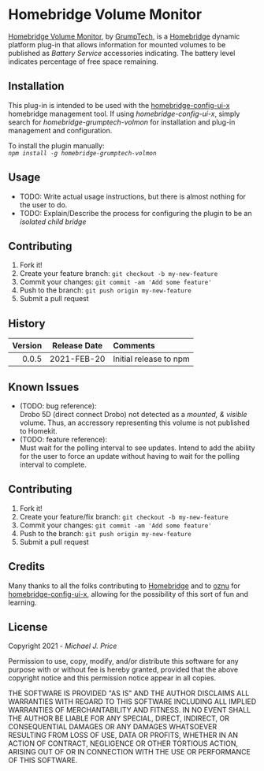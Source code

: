 # Homebridge Volume Monitor

[Homebridge Volume Monitor](https://github.com/pricemi115/), by [GrumpTech](https://github.com/pricemi115/), is a [Homebridge](https://homebridge.io) dynamic platform plug-in that allows information for mounted volumes to be published as _Battery Service_ accessories indicating. The battery level indicates percentage of free space remaining.

## Installation

This plug-in is intended to be used with the [homebridge-config-ui-x](https://www.npmjs.com/package/homebridge-config-ui-x) homebridge management tool. If using _homebridge-config-ui-x_, simply search for _homebridge-grumptech-volmon_ for installation and plug-in management and configuration.

To install the plugin manually:
<br>_`npm install -g homebridge-grumptech-volmon`_

## Usage

- TODO: Write actual usage instructions, but there is almost nothing for the user to do.
- TODO: Explain/Describe the process for configuring the plugin to be an _isolated child bridge_

## Contributing

1. Fork it!
2. Create your feature branch: `git checkout -b my-new-feature`
3. Commit your changes: `git commit -am 'Add some feature'`
4. Push to the branch: `git push origin my-new-feature`
5. Submit a pull request

## History

Version | Release Date | Comments
------: | :----------: | :-------
0.0.5   | 2021-FEB-20 | Initial release to npm

## Known Issues
* (TODO: bug reference):
<br>Drobo 5D (direct connect Drobo) not detected as a _mounted, & visible_ volume. Thus, an accressory representing this volume is not published to Homekit.
* (TODO: feature reference):
<br>Must wait for the polling interval to see updates. Intend to add the ability for the user to force an update without having to wait for the polling interval to complete.

## Contributing

1. Fork it!
2. Create your feature/fix branch: `git checkout -b my-new-feature`
3. Commit your changes: `git commit -am 'Add some feature'`
4. Push to the branch: `git push origin my-new-feature`
5. Submit a pull request

## Credits

Many thanks to all the folks contributing to [Homebridge](https://homebridge.io) and to [oznu](https://github.com/oznu) for [homebridge-config-ui-x](https://www.npmjs.com/package/homebridge-config-ui-x), allowing for the possibility of this sort of fun and learning.

## License

Copyright 2021 - _Michael J. Price_

Permission to use, copy, modify, and/or distribute this software for any purpose with or without fee is hereby granted, provided that the above copyright notice and this permission notice appear in all copies.

THE SOFTWARE IS PROVIDED "AS IS" AND THE AUTHOR DISCLAIMS ALL WARRANTIES WITH REGARD TO THIS SOFTWARE INCLUDING ALL IMPLIED WARRANTIES OF MERCHANTABILITY AND FITNESS. IN NO EVENT SHALL THE AUTHOR BE LIABLE FOR ANY SPECIAL, DIRECT, INDIRECT, OR CONSEQUENTIAL DAMAGES OR ANY DAMAGES WHATSOEVER RESULTING FROM LOSS OF USE, DATA OR PROFITS, WHETHER IN AN ACTION OF CONTRACT, NEGLIGENCE OR OTHER TORTIOUS ACTION, ARISING OUT OF OR IN CONNECTION WITH THE USE OR PERFORMANCE OF THIS SOFTWARE.